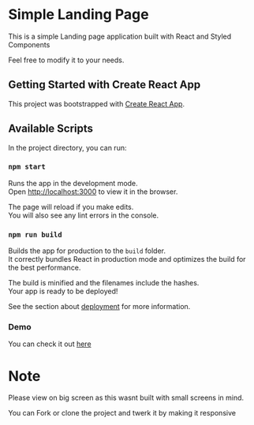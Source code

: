 # Simple Landing Page
This is a simple Landing page application built with React and Styled Components


Feel free to modify it to your needs.

## Getting Started with Create React App

This project was bootstrapped with [Create React App](https://github.com/facebook/create-react-app).

## Available Scripts

In the project directory, you can run:

### `npm start`

Runs the app in the development mode.\
Open [http://localhost:3000](http://localhost:3000) to view it in the browser.

The page will reload if you make edits.\
You will also see any lint errors in the console.



### `npm run build`

Builds the app for production to the `build` folder.\
It correctly bundles React in production mode and optimizes the build for the best performance.

The build is minified and the filenames include the hashes.\
Your app is ready to be deployed!

See the section about [deployment](https://facebook.github.io/create-react-app/docs/deployment) for more information.



### Demo 

You can check it out [here](https://react-landing-page-seven.vercel.app/) 





# Note

Please view on big screen as this wasnt built with small screens in mind.


You can Fork or clone the project and twerk it by making it responsive





